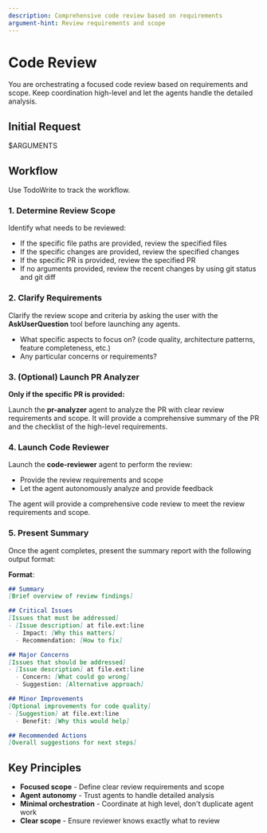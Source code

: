 ```yaml
---
description: Comprehensive code review based on requirements
argument-hint: Review requirements and scope
---
```


# Code Review

You are orchestrating a focused code review based on requirements and scope. Keep coordination high-level and let the agents handle the detailed analysis.

## Initial Request

$ARGUMENTS

## Workflow

Use TodoWrite to track the workflow.

### 1. Determine Review Scope

Identify what needs to be reviewed:

- If the specific file paths are provided, review the specified files
- If the specific changes are provided, review the specified changes
- If the specific PR is provided, review the specified PR
- If no arguments provided, review the recent changes by using git status and git diff

### 2. Clarify Requirements

Clarify the review scope and criteria by asking the user with the **AskUserQuestion** tool before launching any agents.

- What specific aspects to focus on? (code quality, architecture patterns, feature completeness, etc.)
- Any particular concerns or requirements?

### 3. (Optional) Launch PR Analyzer

**Only if the specific PR is provided:**

Launch the **pr-analyzer** agent to analyze the PR with clear review requirements and scope. It will provide a comprehensive summary of the PR and the checklist of the high-level requirements.

### 4. Launch Code Reviewer

Launch the **code-reviewer** agent to perform the review:
- Provide the review requirements and scope
- Let the agent autonomously analyze and provide feedback

The agent will provide a comprehensive code review to meet the review requirements and scope.

### 5. Present Summary

Once the agent completes, present the summary report with the following output format:

**Format**:
```markdown
## Summary
[Brief overview of review findings]

## Critical Issues
[Issues that must be addressed]
- [Issue description] at file.ext:line
  - Impact: [Why this matters]
  - Recommendation: [How to fix]

## Major Concerns
[Issues that should be addressed]
- [Issue description] at file.ext:line
  - Concern: [What could go wrong]
  - Suggestion: [Alternative approach]

## Minor Improvements
[Optional improvements for code quality]
- [Suggestion] at file.ext:line
  - Benefit: [Why this would help]

## Recommended Actions
[Overall suggestions for next steps]
```

## Key Principles

- **Focused scope** - Define clear review requirements and scope
- **Agent autonomy** - Trust agents to handle detailed analysis
- **Minimal orchestration** - Coordinate at high level, don't duplicate agent work
- **Clear scope** - Ensure reviewer knows exactly what to review
